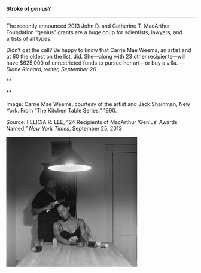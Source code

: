 **Stroke of genius?**

****

The recently announced 2013 John D. and Catherine T. MacArthur Foundation “genius” grants are a huge coup for scientists, lawyers, and artists of all types.

Didn’t get the call? Be happy to know that Carrie Mae Weems, an artist and at 60 the oldest on the list, did. She—along with 23 other recipients—will have \$625,000 of unrestricted funds to pursue her art—or buy a villa. *—Diane Richard, writer, September 26*

**

**

Image: Carrie Mae Weems, courtesy of the artist and Jack Shainman, New York. From “The Kitchen Table Series.” 1990.

Source: FELICIA R. LEE, “24 Recipients of MacArthur ‘Genius’ Awards Named,” *New York Times*, September 25, 2013 

![](../images/13.09.26_Richard_GeniusEDIT-1.jpeg)

